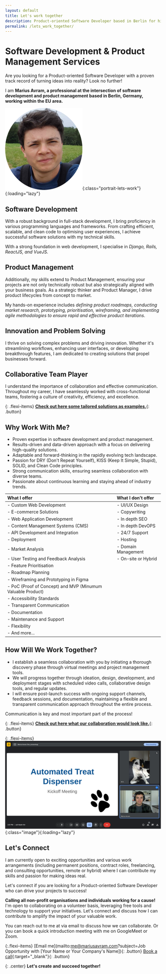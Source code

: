 ```yaml
---
layout: default
title: Let's work together
description: Product-oriented Software Developer based in Berlin for hire. Proven track record in code efficiency, product strategy, and collaborative project success. Let's talk!
permalink: /lets_work_together/
---
```


# Software Development & Product Management Services

Are you looking for a Product-oriented Software Developer with a proven track record of turning ideas into reality? Look no further!

I am **Marius Avram, a professional at the intersection of software development and product management based in Berlin, Germany, working within the EU area.**

![Marius Avram Profile Portrait](/assets/Marius_Avram_portrait.png){:class="portrait-lets-work"}{:loading="lazy"}

## Software Development

With a robust background in full-stack development, I bring proficiency in various programming languages and frameworks. From crafting efficient, scalable, and clean code to optimising user experiences, I achieve successful software solutions with my technical skills.

With a strong foundation in web development, I specialise in _Django, Rails, ReactJS, and VueJS._

## Product Management

Additionally, my skills extend to Product Management, ensuring your projects are not only technically robust but also strategically aligned with your business goals. As a strategic thinker and Product Manager, I drive product lifecycles from concept to market.

My hands-on experience includes _defining product roadmaps, conducting market research, prototyping, prioritisation, wireframing, and implementing agile methodologies to ensure rapid and effective product iterations_.

## Innovation and Problem Solving

I thrive on solving complex problems and driving innovation. Whether it's streamlining workflows, enhancing user interfaces, or developing breakthrough features, I am dedicated to creating solutions that propel businesses forward.

## Collaborative Team Player

I understand the importance of collaboration and effective communication. Throughout my career, I have seamlessly worked with cross-functional teams, fostering a culture of creativity, efficiency, and excellence.

{: .flexi-items}
[**Check out here some tailored solutions as examples.**](/solutions/){: .button}

## Why Work With Me?

- Proven expertise in software development and product management.
- Results-driven and data-driven approach with a focus on delivering high-quality solutions.
- Adaptable and forward-thinking in the rapidly evolving tech landscape.
- Passion for DRY (Don't Repeat Yourself), KISS (Keep It Simple, Stupid), SOLID, and Clean Code principles.
- Strong communication skills, ensuring seamless collaboration with diverse teams.
- Passionate about continuous learning and staying ahead of industry trends.

| What I offer | What I don't offer | 
| :------------------------ | :-------------------- |  
| - Custom Web Development | - UI/UX Design | 
| - E-commerce Solutions | - Copywriting | 
| - Web Application Development | - In depth SEO | 
| - Content Management Systems (CMS) | - In depth DevOPS | 
| - API Development and Integration | - 24/7 Support | 
| - Deployment | - Hosting | 
| - Market Analysis | - Domain Management | 
| - User Testing and Feedback Analysis | - On-site or Hybrid | 
| - Feature Prioritisation |  | 
| - Roadmap Planning |  | 
| - Wireframing and Prototyping in Figma |  | 
| - PoC (Proof of Concept) and MVP (Minumum Valuable Product) |  | 
| - Accessibility Standards |  | 
| - Transparent Communication |  | 
| - Documentation |  | 
| - Maintenance and Support |  | 
| - Flexibility |  |  | 
| - And more... |  |  | 

## How Will We Work Together?

- I establish a seamless collaboration with you by initiating a thorough discovery phase through virtual meetings and project management tools.
- We will progress together through ideation, design, development, and deployment stages with scheduled video calls, collaborative design tools, and regular updates.
- I will ensure post-launch success with ongoing support channels, feedback sessions, and documentation, maintaining a flexible and transparent communication approach throughout the entire process.

Communication is key and most important part of the process!

{: .flexi-items}
[**Check out here what our collaboration would look like.**](/collaboration/){: .button}

{: .flexi-items}
![Marius Avram Meeting with Mio](/assets/collab_comms.png){:class="image"}{:loading="lazy"}

## Let's Connect

I am currently open to exciting opportunities and various work arrangements (including permanent positions, contract roles, freelancing, and consulting opportunities, remote or hybrid) where I can contribute my skills and passion for making ideas real.

Let's connect if you are looking for a Product-oriented Software Developer who can drive your projects to success!

**Calling all non-profit organisations and individuals working for a cause!** I'm open to collaborating on a volunteer basis, leveraging free tools and technology to support your initiatives. Let's connect and discuss how I can contribute to amplify the impact of your valuable work.

You can reach out to me at via email to discuss how we can collaborate. Or you can book a quick introduction meeting with me on GoogleMeet or Zoom.

{:.flexi-items}
[Email me](mailto:me@mariusavram.com?subject=Job Opportunity with [Your Name or Your Company's Name]){: .button}
[Book a call](https://calendly.com/mariusavram/20min){:target="_blank"}{: .button}

{: .center}
**Let's create and succeed together!**